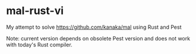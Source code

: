 # mal-rust-vi
My attempt to solve https://github.com/kanaka/mal using Rust and Pest

Note: current version depends on obsolete Pest version and does not work with today's Rust compiler.

